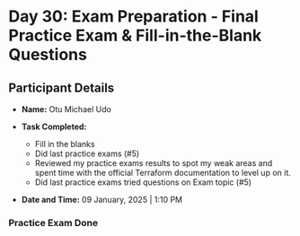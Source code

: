 # Day 30: Exam Preparation - Final Practice Exam & Fill-in-the-Blank Questions

## Participant Details
- **Name:** Otu Michael Udo
- **Task Completed:**
    - Fill in the blanks
    - Did last practice exams (#5)
    - Reviewed my practice exams results to spot my weak areas and spent time with the official Terraform documentation to level up on it.
    - Did last practice exams  tried questions on Exam topic (#5)

- **Date and Time:**  09 January, 2025 | 1:10 PM

### Practice Exam Done
